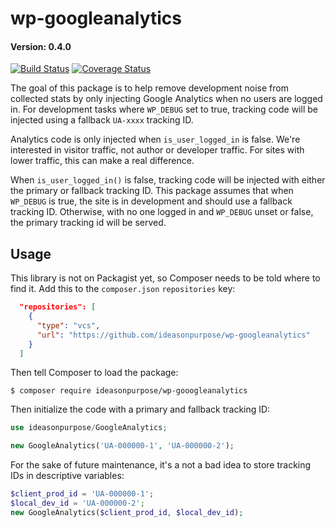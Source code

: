 # wp-googleanalytics

#### Version: 0.4.0

[![Build Status](https://travis-ci.org/ideasonpurpose/wp-googleanalytics.svg?branch=master)](https://travis-ci.org/ideasonpurpose/wp-googleanalytics) 
[![Coverage Status](https://coveralls.io/repos/github/ideasonpurpose/wp-googleanalytics/badge.svg?branch=master)](https://coveralls.io/github/ideasonpurpose/wp-googleanalytics?branch=master)

The goal of this package is to help remove development noise from collected stats by only injecting Google Analytics when no users are logged in. For development tasks where `WP_DEBUG` set to true, tracking code will be injected using a fallback `UA-xxxx` tracking ID. 

Analytics code is only injected when `is_user_logged_in` is false. We're interested in visitor traffic, not author or developer traffic. For sites with lower traffic, this can make a real difference.

When `is_user_logged_in()` is false, tracking code will be injected with either the primary or fallback tracking ID. This package assumes that when `WP_DEBUG` is true, the site is in development and should use a fallback tracking ID. Otherwise, with no one logged in and `WP_DEBUG` unset or false, the primary tracking id will be served. 

## Usage

This library is not on Packagist yet, so Composer needs to be told where to find it. Add this to the `composer.json` `repositories` key:

```json
  "repositories": [
    {
      "type": "vcs",
      "url": "https://github.com/ideasonpurpose/wp-googleanalytics"
    }
  ]
```

Then tell Composer to load the package:

```
$ composer require ideasonpurpose/wp-gooogleanalytics
```

Then initialize the code with a primary and fallback tracking ID:
```php
use ideasonpurpose/GoogleAnalytics;

new GoogleAnalytics('UA-000000-1', 'UA-000000-2');
```

For the sake of future maintenance, it's a not a bad idea to store tracking IDs in descriptive variables:
```php
$client_prod_id = 'UA-000000-1';
$local_dev_id = 'UA-000000-2';
new GoogleAnalytics($client_prod_id, $local_dev_id);
```

